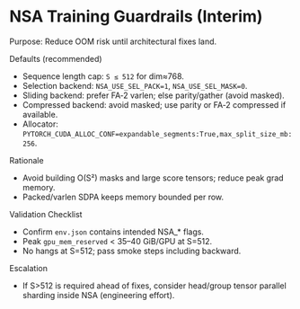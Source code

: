 # NSA Training Guardrails (Interim)

Purpose: Reduce OOM risk until architectural fixes land.

Defaults (recommended)
- Sequence length cap: `S ≤ 512` for dim≈768.
- Selection backend: `NSA_USE_SEL_PACK=1`, `NSA_USE_SEL_MASK=0`.
- Sliding backend: prefer FA‑2 varlen; else parity/gather (avoid masked).
- Compressed backend: avoid masked; use parity or FA‑2 compressed if available.
- Allocator: `PYTORCH_CUDA_ALLOC_CONF=expandable_segments:True,max_split_size_mb:256`.

Rationale
- Avoid building O(S²) masks and large score tensors; reduce peak grad memory.
- Packed/varlen SDPA keeps memory bounded per row.

Validation Checklist
- Confirm `env.json` contains intended NSA_* flags.
- Peak `gpu_mem_reserved` < 35–40 GiB/GPU at S=512.
- No hangs at S=512; pass smoke steps including backward.

Escalation
- If S>512 is required ahead of fixes, consider head/group tensor parallel sharding inside NSA (engineering effort).


